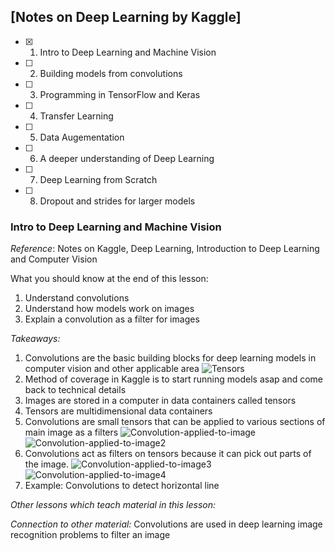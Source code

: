 ## [Notes on Deep Learning by Kaggle]

- [x] 1. Intro to Deep Learning and Machine Vision 
- [ ] 2. Building models from convolutions
- [ ] 3. Programming in TensorFlow and Keras
- [ ] 4. Transfer Learning 
- [ ] 5. Data Augementation
- [ ] 6. A deeper understanding of Deep Learning
- [ ] 7. Deep Learning from Scratch 
- [ ] 8. Dropout and strides for larger models

### Intro to Deep Learning and Machine Vision

*Reference*: Notes on Kaggle, Deep Learning, Introduction to Deep Learning and Computer Vision   

What you should know at the end of this lesson:
1. Understand convolutions
2. Understand how models work on images 
3. Explain a convolution as a filter for images 

*Takeaways:* 

1. Convolutions are the basic building blocks for deep learning models in computer vision and other applicable area 
![Tensors](https://cdn-images-1.medium.com/max/2000/1*_D5ZvufDS38WkhK9rK32hQ.jpeg)
2. Method of coverage in Kaggle is to start running models asap and come back to technical details
3. Images are stored in a computer in data containers called tensors
4. Tensors are multidimensional data containers
5. Convolutions are small tensors that can be applied to various sections of main image as a filters
![Convolution-applied-to-image](https://ikhlestov.github.io/images/ML_notes/convolutions/01_simple_convolution.jpg)
![Convolution-applied-to-image2](https://www.pyimagesearch.com/wp-content/uploads/2014/06/cnn_architecture.jpg)
7. Convolutions act as filters on tensors because it can pick out parts of the image. 
![Convolution-applied-to-image3](https://i.stack.imgur.com/YDusp.png)
![Convolution-applied-to-image4](https://i.imgur.com/op9Maqr.png)
8. Example: Convolutions to detect horizontal line 

*Other lessons which teach material in this lesson:* 

*Connection to other material:* Convolutions are used in deep learning image recognition problems to filter an image
